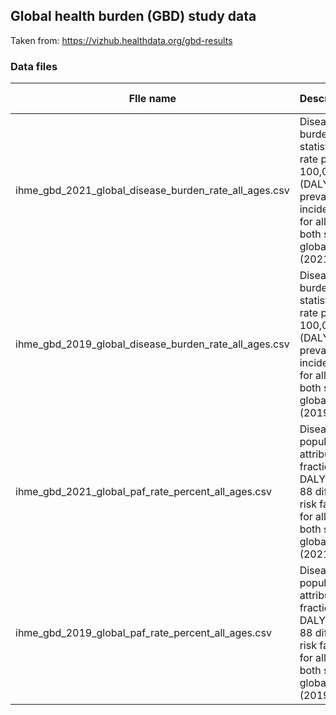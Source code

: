 

## Global health burden (GBD) study data

Taken from: https://vizhub.healthdata.org/gbd-results 


### Data files

| FIle name | Description | Date downloaded |
| --------- | ----------- | ---------------- |
| ihme_gbd_2021_global_disease_burden_rate_all_ages.csv | Disease burden statistics rate per 100,000 (DALYs, prevalence, incidence) for all ages, both sexes, global (2021) | Sep. 15 2025 |
| ihme_gbd_2019_global_disease_burden_rate_all_ages.csv | Disease burden statistics rate per 100,000 (DALYs, prevalence, incidence) for all ages, both sexes, global (2019) | Sep. 15 2025 |
| ihme_gbd_2021_global_paf_rate_percent_all_ages.csv | Disease population attributional fraction of DALYs to 88 different risk factors for all ages, both sexes, global (2021) | Sep. 15 2025 | 
| ihme_gbd_2019_global_paf_rate_percent_all_ages.csv | Disease population attributional fraction of DALYs to 88 different risk factors for all ages, both sexes, global (2019) | Sep. 15 2025 | 

